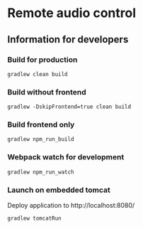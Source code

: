 # Remote audio control
## Information for developers
### Build for production
```
gradlew clean build
```
### Build without frontend
```
gradlew -DskipFrontend=true clean build
```
### Build frontend only
```
gradlew npm_run_build
```
### Webpack watch for development
```
gradlew npm_run_watch
```
### Launch on embedded tomcat
Deploy application to http://localhost:8080/
```
gradlew tomcatRun
```
